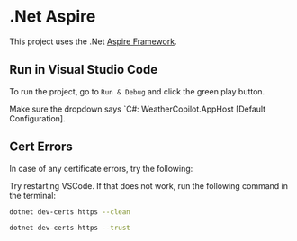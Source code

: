 # .Net Aspire

This project uses the .Net [Aspire Framework](https://learn.microsoft.com/en-us/dotnet/aspire/fundamentals/setup-tooling?tabs=linux&pivots=vscode).

## Run in Visual Studio Code

To run the project, go to `Run & Debug` and click the green play button.

Make sure the dropdown says `C#: WeatherCopilot.AppHost [Default Configuration].

## Cert Errors

In case of any certificate errors, try the following:

Try restarting VSCode. If that does not work, run the following command in the terminal:

```bash
dotnet dev-certs https --clean

dotnet dev-certs https --trust
```
